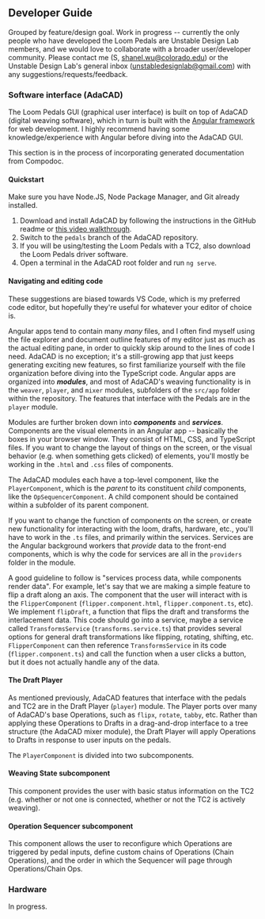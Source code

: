 ## Developer Guide

Grouped by feature/design goal. Work in progress -- currently the only people who have developed the Loom Pedals are Unstable Design Lab members, and we would love to collaborate with a broader user/developer community. Please contact me (S, shanel.wu@colorado.edu) or the Unstable Design Lab's general inbox (unstabledesignlab@gmail.com) with any suggestions/requests/feedback.

### Software interface (AdaCAD)

The Loom Pedals GUI (graphical user interface) is built on top of AdaCAD (digital weaving software), which in turn is built with the [Angular framework](https://angular.io/) for web development. I highly recommend having some knowledge/experience with Angular before diving into the AdaCAD GUI.

This section is in the process of incorporating generated documentation from Compodoc.

#### Quickstart

Make sure you have Node.JS, Node Package Manager, and Git already installed.

1. Download and install AdaCAD by following the instructions in the GitHub readme or [this video walkthrough](https://www.youtube.com/watch?v=HrjCqK-KCec).
2. Switch to the `pedals` branch of the AdaCAD repository.
3. If you will be using/testing the Loom Pedals with a TC2, also download the Loom Pedals driver software.
4. Open a terminal in the AdaCAD root folder and run `ng serve`.

#### Navigating and editing code

These suggestions are biased towards VS Code, which is my preferred code editor, but hopefully they're useful for whatever your editor of choice is. 

Angular apps tend to contain many *many* files, and I often find myself using the file explorer and document outline features of my editor just as much as the actual editing pane, in order to quickly skip around to the lines of code I need. AdaCAD is no exception; it's a still-growing app that just keeps generating exciting new features, so first familiarize yourself with the file organization before diving into the TypeScript code. Angular apps are organized into ***modules***, and most of AdaCAD's weaving functionality is in the `weaver`, `player`, and `mixer` modules, subfolders of the `src/app` folder within the repository. The features that interface with the Pedals are in the `player` module.

Modules are further broken down into ***components*** and ***services***. Components are the visual elements in an Angular app -- basically the boxes in your browser window. They consist of HTML, CSS, and TypeScript files.
If you want to change the layout of things on the screen, or the visual behavior (e.g. when something gets clicked) of elements, you'll mostly be working in the `.html` and `.css` files of components. 

The AdaCAD modules each have a top-level component, like the `PlayerComponent`, which is the *parent* to its constituent *child* components, like the `OpSequencerComponent`. A child component should be contained within a subfolder of its parent component.

If you want to change the function of components on the screen, or create new functionality for interacting with the loom, drafts, hardware, etc., you'll have to work in the `.ts` files, and primarily within the services. Services are the Angular background workers that *provide* data to the front-end components, which is why the code for services are all in the `providers` folder in the module.

A good guideline to follow is "services process data, while components render data". For example, let's say that we are making a simple feature to flip a draft along an axis. The component that the user will interact with is the `FlipperComponent` (`flipper.component.html`, `flipper.component.ts`, etc). We implement `flipDraft`, a function that flips the draft and transforms the interlacement data. This code should go into a service, maybe a service called `TransformsService` (`transforms.service.ts`) that provides several options for general draft transformations like flipping, rotating, shifting, etc. `FlipperComponent` can then reference `TransformsService` in its code (`flipper.component.ts`) and call the function when a user clicks a button, but it does not actually handle any of the data.

#### The Draft Player

As mentioned previously, AdaCAD features that interface with the pedals and TC2 are in the Draft Player (`player`) module. The Player ports over many of AdaCAD's base Operations, such as `flipx`, `rotate`, `tabby`, etc. Rather than applying these Operations to Drafts in a drag-and-drop interface to a tree structure (the AdaCAD mixer module), the Draft Player will apply Operations to Drafts in response to user inputs on the pedals. 

The `PlayerComponent` is divided into two subcomponents.

#### Weaving State subcomponent

This component provides the user with basic status information on the TC2 (e.g. whether or not one is connected, whether or not the TC2 is actively weaving).

#### Operation Sequencer subcomponent

This component allows the user to reconfigure which Operations are triggered by pedal inputs, define custom chains of Operations (Chain Operations), and the order in which the Sequencer will page through Operations/Chain Ops.

### Hardware

In progress.